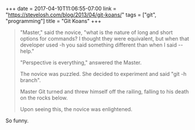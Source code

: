 +++
date = 2017-04-10T11:06:55-07:00
link = "https://stevelosh.com/blog/2013/04/git-koans/"
tags = ["git", "programming"]
title = "Git Koans"
+++

>"Master," said the novice, "what is the nature of long and short options for commands? I thought they were equivalent, but when that developer used -h you said something different than when I said --help."
>
>"Perspective is everything," answered the Master.
>
>The novice was puzzled. She decided to experiment and said "git -h branch".
>
>Master Git turned and threw himself off the railing, falling to his death on the rocks below.
>
>Upon seeing this, the novice was enlightened.

So funny.
